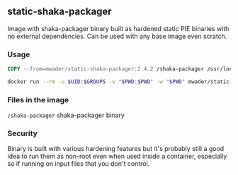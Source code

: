 ## static-shaka-packager

Image with shaka-packager binary built as hardened static PIE binaries with no
external dependencies. Can be used with any base image even scratch.

### Usage
```Dockerfile
COPY --from=mwader/static-shaka-packager:2.4.2 /shaka-packager /usr/local/bin/
```
```sh
docker run --rm -u $UID:$GROUPS -v "$PWD:$PWD" -w "$PWD" mwader/static-shaka-packager:2.4.2 ...
```

### Files in the image
`/shaka-packager` shaka-packager binary  

### Security

Binary is built with various hardening features but it's probably still a good idea to run
them as non-root even when used inside a container, especially so if running on input files
that you don't control.
